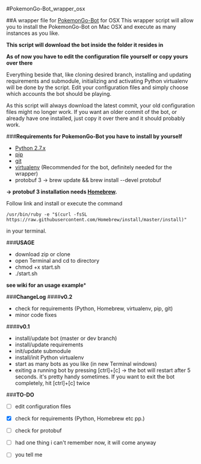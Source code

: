 #PokemonGo-Bot_wrapper_osx

##A wrapper file for [PokemonGo-Bot](https://github.com/PokemonGoF/PokemonGo-Bot) for OSX
This wrapper script will allow you to install the PokemonGo-Bot on Mac OSX and execute as many instances as you like.

**This script will download the bot inside the folder it resides in**

**As of now you have to edit the configuration file yourself or copy yours over there**

Everything beside that, like cloning desired branch, installing and updating requirements and submodule, initializing and activating 
Python virtualenv will be done by the script. Edit your configuration files and simply choose which accounts the bot should be playing.

As this script will always download the latest commit, your old configuration files might no longer work. If you want an older commit of the 
bot, or already have one installed, just copy it over there and it should probably work.

###**Requirements for PokemonGo-Bot you have to install by yourself**

- [Python 2.7.x](http://docs.python-guide.org/en/latest/starting/installation/)
- [pip](https://pip.pypa.io/en/stable/installing/)
- [git](https://git-scm.com/book/en/v2/Getting-Started-Installing-Git)
- [virtualenv](https://virtualenv.pypa.io/en/stable/installation/) (Recommended for the bot, definitely needed for the wrapper)
- protobuf 3 -> brew update && brew install --devel protobuf

**-> protobuf 3 installation needs [Homebrew](http://brew.sh).**

Follow link and install or execute the command

```
/usr/bin/ruby -e "$(curl -fsSL https://raw.githubusercontent.com/Homebrew/install/master/install)"
```

in your terminal.

###**USAGE**
- download zip or clone
- open Terminal and cd to directory
- chmod +x start.sh
- ./start.sh

**see wiki for an usage example***

###**ChangeLog**
####**v0.2**
- check for requirements (Python, Homebrew, virtualenv, pip, git)
- minor code fixes

####**v0.1**
- install/update bot (master or dev branch)
- install/update requirements
- init/update submodule
- install/init Python virtualenv
- start as many bots as you like (in new Terminal windows)
- exiting a running bot by pressing [ctrl]+[c] -> the bot will restart after 5 seconds. it's pretty handy sometimes. If you want to exit the bot completely, hit [ctrl]+[c] twice

###**TO-DO**
- [ ] edit configuration files
- [x] check for requirements (Python, Homebrew etc pp.)
- [ ] check for protobuf
- [ ] had one thing i can't remember now, it will come anyway
- [ ] you tell me


